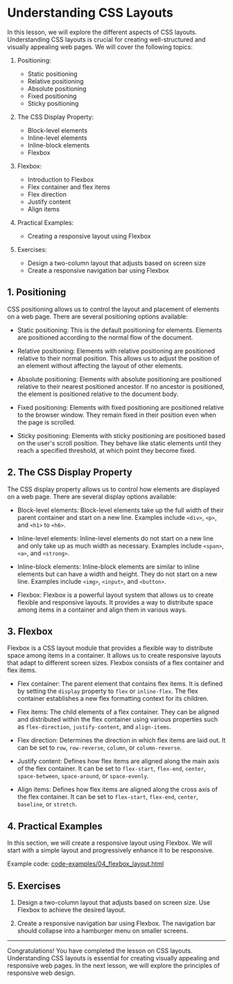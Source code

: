 # Understanding CSS Layouts

In this lesson, we will explore the different aspects of CSS layouts. Understanding CSS layouts is crucial for creating well-structured and visually appealing web pages. We will cover the following topics:

1. Positioning:
   - Static positioning
   - Relative positioning
   - Absolute positioning
   - Fixed positioning
   - Sticky positioning

2. The CSS Display Property:
   - Block-level elements
   - Inline-level elements
   - Inline-block elements
   - Flexbox

3. Flexbox:
   - Introduction to Flexbox
   - Flex container and flex items
   - Flex direction
   - Justify content
   - Align items

4. Practical Examples:
   - Creating a responsive layout using Flexbox

5. Exercises:
   - Design a two-column layout that adjusts based on screen size
   - Create a responsive navigation bar using Flexbox

## 1. Positioning

CSS positioning allows us to control the layout and placement of elements on a web page. There are several positioning options available:

- Static positioning: This is the default positioning for elements. Elements are positioned according to the normal flow of the document.

- Relative positioning: Elements with relative positioning are positioned relative to their normal position. This allows us to adjust the position of an element without affecting the layout of other elements.

- Absolute positioning: Elements with absolute positioning are positioned relative to their nearest positioned ancestor. If no ancestor is positioned, the element is positioned relative to the document body.

- Fixed positioning: Elements with fixed positioning are positioned relative to the browser window. They remain fixed in their position even when the page is scrolled.

- Sticky positioning: Elements with sticky positioning are positioned based on the user's scroll position. They behave like static elements until they reach a specified threshold, at which point they become fixed.

## 2. The CSS Display Property

The CSS display property allows us to control how elements are displayed on a web page. There are several display options available:

- Block-level elements: Block-level elements take up the full width of their parent container and start on a new line. Examples include `<div>`, `<p>`, and `<h1>` to `<h6>`.

- Inline-level elements: Inline-level elements do not start on a new line and only take up as much width as necessary. Examples include `<span>`, `<a>`, and `<strong>`.

- Inline-block elements: Inline-block elements are similar to inline elements but can have a width and height. They do not start on a new line. Examples include `<img>`, `<input>`, and `<button>`.

- Flexbox: Flexbox is a powerful layout system that allows us to create flexible and responsive layouts. It provides a way to distribute space among items in a container and align them in various ways.

## 3. Flexbox

Flexbox is a CSS layout module that provides a flexible way to distribute space among items in a container. It allows us to create responsive layouts that adapt to different screen sizes. Flexbox consists of a flex container and flex items.

- Flex container: The parent element that contains flex items. It is defined by setting the `display` property to `flex` or `inline-flex`. The flex container establishes a new flex formatting context for its children.

- Flex items: The child elements of a flex container. They can be aligned and distributed within the flex container using various properties such as `flex-direction`, `justify-content`, and `align-items`.

- Flex direction: Determines the direction in which flex items are laid out. It can be set to `row`, `row-reverse`, `column`, or `column-reverse`.

- Justify content: Defines how flex items are aligned along the main axis of the flex container. It can be set to `flex-start`, `flex-end`, `center`, `space-between`, `space-around`, or `space-evenly`.

- Align items: Defines how flex items are aligned along the cross axis of the flex container. It can be set to `flex-start`, `flex-end`, `center`, `baseline`, or `stretch`.

## 4. Practical Examples

In this section, we will create a responsive layout using Flexbox. We will start with a simple layout and progressively enhance it to be responsive.

Example code: [code-examples/04_flexbox_layout.html](code-examples/04_flexbox_layout.html)

## 5. Exercises

1. Design a two-column layout that adjusts based on screen size. Use Flexbox to achieve the desired layout.

2. Create a responsive navigation bar using Flexbox. The navigation bar should collapse into a hamburger menu on smaller screens.

---

Congratulations! You have completed the lesson on CSS layouts. Understanding CSS layouts is essential for creating visually appealing and responsive web pages. In the next lesson, we will explore the principles of responsive web design.